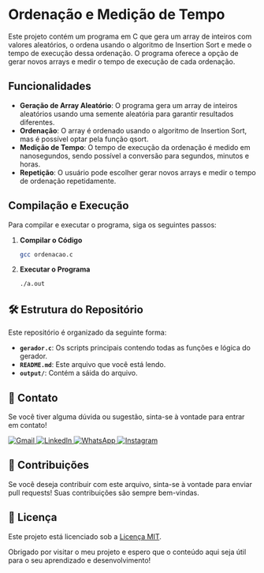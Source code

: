 # Ordenação e Medição de Tempo

Este projeto contém um programa em C que gera um array de inteiros com valores aleatórios, o ordena usando o algoritmo de Insertion Sort e mede o tempo de execução dessa ordenação. O programa oferece a opção de gerar novos arrays e medir o tempo de execução de cada ordenação.

## Funcionalidades

- **Geração de Array Aleatório**: O programa gera um array de inteiros aleatórios usando uma semente aleatória para garantir resultados diferentes.
- **Ordenação**: O array é ordenado usando o algoritmo de Insertion Sort, mas é possível optar pela função qsort.
- **Medição de Tempo**: O tempo de execução da ordenação é medido em nanosegundos, sendo possível a conversão para segundos, minutos e horas.
- **Repetição**: O usuário pode escolher gerar novos arrays e medir o tempo de ordenação repetidamente.

## Compilação e Execução

Para compilar e executar o programa, siga os seguintes passos:

1. **Compilar o Código**
   ```bash
   gcc ordenacao.c
2. **Executar o Programa**
   ```bash
   ./a.out
   ```
 ## 🛠️ Estrutura do Repositório

Este repositório é organizado da seguinte forma:

- **`gerador.c`**: Os scripts principais contendo todas as funções e lógica do gerador.
- **`README.md`**: Este arquivo que você está lendo.
- **`output/`**: Contém a sáida do arquivo.

## 💬 Contato

Se você tiver alguma dúvida ou sugestão, sinta-se à vontade para entrar em contato!

<p align="left">
  <a href="mailto:pablocaballero07@usp.br" title="Gmail">
    <img src="https://img.shields.io/badge/-Gmail-FF0000?style=flat-square&labelColor=FF0000&logo=gmail&logoColor=white" alt="Gmail"/>
  </a>
  <a href="https://www.linkedin.com/in/seu-perfil-link" title="LinkedIn">
    <img src="https://img.shields.io/badge/-Linkedin-0e76a8?style=flat-square&logo=Linkedin&logoColor=white" alt="LinkedIn"/>
  </a>
  <a href="https://wa.me/11963934212" title="WhatsApp">
    <img src="https://img.shields.io/badge/-WhatsApp-25d366?style=flat-square&labelColor=25d366&logo=whatsapp&logoColor=white" alt="WhatsApp"/>
  </a>
  <a href="https://www.instagram.com/pabl0maciel" title="Instagram">
    <img src="https://img.shields.io/badge/-Instagram-DF0174?style=flat-square&labelColor=DF0174&logo=instagram&logoColor=white" alt="Instagram"/>
  </a>
</p>

## 🤝 Contribuições

Se você deseja contribuir com este arquivo, sinta-se à vontade para enviar pull requests! Suas contribuições são sempre bem-vindas.

## 📜 Licença

Este projeto está licenciado sob a [Licença MIT](LICENSE).

Obrigado por visitar o meu projeto e espero que o conteúdo aqui seja útil para o seu aprendizado e desenvolvimento!
